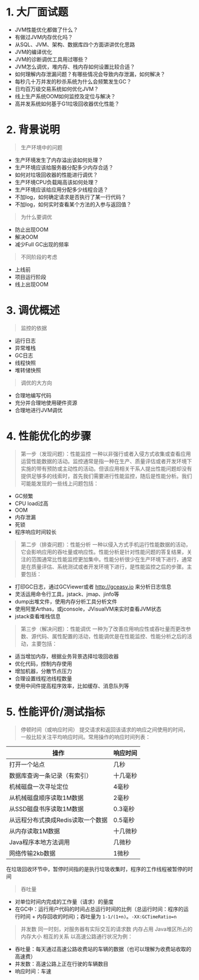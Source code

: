 # 1. 大厂面试题
- JVM性能优化都做了什么？
- 有做过JVM内存优化吗？
- 从SQL、JVM、架构、数据库四个方面讲讲优化思路
- JVM的编译优化
- JVM的诊断调优工具用过哪些？
- JVM怎么调优，堆内存、栈内存如何设置比较合适？
- 如何理解内存泄漏问题？有哪些情况会导致内存泄漏，如何解决？
- 每秒几十万并发的秒杀系统为什么会频繁发生GC？
- 日均百万级交易系统如何优化JVM？
- 线上生产系统OOM如何监控及定位与解决？
- 高并发系统如何基于G1垃圾回收器优化性能？
# 2. 背景说明
> 生产环境中的问题
- 生产环境发生了内存溢出该如何处理？
- 生产环境应该给服务器分配多少内存合适？
- 如何对垃圾回收器的性能进行调优？
- 生产环境CPU负载飚高该如何处理？
- 生产环境应该给应用分配多少线程合适？
- 不加log，如何确定请求是否执行了某一行代码？
- 不加log，如何实时查看某个方法的入参与返回值？
> 为什么要调优
- 防止出现OOM
- 解决OOM
- 减少Full GC出现的频率
> 不同阶段的考虑
- 上线前
- 项目运行阶段
- 线上出现OOM
# 3. 调优概述
> 监控的依据
- 运行日志
- 异常堆栈
- GC日志
- 线程快照
- 堆转储快照
> 调优的大方向
- 合理地编写代码
- 充分并合理地使用硬件资源
- 合理地进行JVM调优
# 4. 性能优化的步骤
> 第一步（发现问题）：性能监控
> 一种以非强行或者入侵方式收集或查看应用运营性能数据的活动。监控通常是指一种在生产、质量评估或者开发环境下实施的带有预防或主动性的活动。但该应用相关干系人提出性能问题却没有提供足够多的线索时，首先我们需要进行性能监控，随后是性能分析。我们可能能发现的一些线上问题包括：
- GC频繁
- CPU load过高
- OOM
- 内存泄漏
- 死锁
- 程序响应时间较长
> 第二步（排查问题）：性能分析
> 一种以侵入方式手机运行性能数据的活动，它会影响应用的吞吐量或响应性。性能分析是针对性能问题的答复结果，关注的范围通常比性能监控更加集中。性能分析很少在生产环境下进行，通常是在质量评估、系统测试或者开发环境下进行，是性能监控之后的步骤。主要包括：
- 打印GC日志，通过GCViewer或者 http://gceasy.io 来分析日志信息
- 灵活运用命令行工具，jstack、jmap、jinfo等
- dump出堆文件，使用内存分析工具分析文件
- 使用阿里Arthas，或jconsole，JVisualVM来实时查看JVM状态
- jstack查看堆栈信息
> 第三步（解决问题）：性能调优
> 一种为了改善应用响应性或吞吐量而更改参数、源代码、属性配置的活动，性能调优是在性能监控、性能分析之后的活动，主要包括：
- 适当增加内存，根据业务背景选择垃圾回收器
- 优化代码，控制内存使用
- 增加机器，分散节点压力
- 合理设置线程池线程数量
- 使用中间件提高程序效率，比如缓存、消息队列等
# 5. 性能评价/测试指标
> 停顿时间（或响应时间）
> 提交请求和返回该请求的响应之间使用的时间，一般比较关注平均响应时间。常用操作的响应时间列表：

| 操作                              | 响应时间 |
| --------------------------------- | -------- |
| 打开一个站点                      | 几秒     |
| 数据库查询一条记录（有索引）      | 十几毫秒 |
| 机械磁盘一次寻址定位              | 4毫秒    |
| 从机械磁盘顺序读取1M数据          | 2毫秒    |
| 从SSD磁盘书序读取1M数据           | 0.3毫秒  |
| 从远程分布式换成Redis读取一个数据 | 0.5毫秒  |
| 从内存读取1M数据                  | 十几微秒 |
| Java程序本地方法调用              | 几微秒   |
| 网络传输2kb数据                   | 1微秒    |

在垃圾回收环节中，暂停时间指的是执行垃圾收集时，程序的工作线程被暂停的时间

> 吞吐量
- 对单位时间内完成的工作量（请求）的量度
- 在GC中：运行用户代码的时间占总运行时间的比例（总运行时间：程序的运行时间 + 内存回收的时间)；吞吐量为 `1-1/(1+n)`。`-XX:GCTimeRatio=n`
> 并发数
> 同一时刻，对服务器有实际交互的请求数
> 内存占用
> Java堆区所占的内存大小
> 相互的关系
> 以高速公路通行状况为例：
- 吞吐量：每天通过高速公路收费站的车辆的数据（也可以理解为收费站收取的高速费）
- 并发数：高速公路上正在行驶的车辆数目
- 响应时间：车速